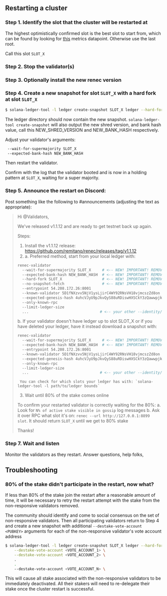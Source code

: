 ## Restarting a cluster

### Step 1. Identify the slot that the cluster will be restarted at

The highest optimistically confirmed slot is the best slot to start from, which
can be found by looking for
[this](https://github.com/remitano/renec/blob/0264147d42d506fb888f5c4c021a998e231a3e74/core/src/optimistic_confirmation_verifier.rs#L71)
metrics datapoint. Otherwise use the last root.

Call this slot `SLOT_X`

### Step 2. Stop the validator(s)

### Step 3. Optionally install the new renec version

### Step 4. Create a new snapshot for slot `SLOT_X` with a hard fork at slot `SLOT_X`

```bash
$ solana-ledger-tool -l ledger create-snapshot SLOT_X ledger --hard-fork SLOT_X
```

The ledger directory should now contain the new snapshot.
`solana-ledger-tool create-snapshot` will also output the new shred version, and bank hash value,
call this NEW_SHRED_VERSION and NEW_BANK_HASH respectively.

Adjust your validator's arguments:

```bash
 --wait-for-supermajority SLOT_X
 --expected-bank-hash NEW_BANK_HASH
```

Then restart the validator.

Confirm with the log that the validator booted and is now in a holding pattern at `SLOT_X`, waiting for a super majority.

### Step 5. Announce the restart on Discord:

Post something like the following to #announcements (adjusting the text as appropriate):

> Hi @Validators,
>
> We've released v1.1.12 and are ready to get testnet back up again.
>
> Steps:
>
> 1. Install the v1.1.12 release: https://github.com/remitano/renec/releases/tag/v1.1.12
> 2. a. Preferred method, start from your local ledger with:
>
> ```bash
> renec-validator
>   --wait-for-supermajority SLOT_X     # <-- NEW! IMPORTANT! REMOVE AFTER THIS RESTART
>   --expected-bank-hash NEW_BANK_HASH  # <-- NEW! IMPORTANT! REMOVE AFTER THIS RESTART
>   --hard-fork SLOT_X                  # <-- NEW! IMPORTANT! REMOVE AFTER THIS RESTART
>   --no-snapshot-fetch                 # <-- NEW! IMPORTANT! REMOVE AFTER THIS RESTART
>   --entrypoint 54.208.172.26:8001
>   --known-validator 5D1fNXzvv5NjV1ysLjirC4WY92RNsVH18vjmcszZd8on
>   --expected-genesis-hash 4uhcVJyU9pJkvQyS88uRDiswHXSCkY3zQawwpjk2NsNY
>   --only-known-rpc
>   --limit-ledger-size
>   ...                                # <-- your other --identity/--vote-account/etc arguments
> ```
>
> b. If your validator doesn't have ledger up to slot SLOT_X or if you have deleted your ledger, have it instead download a snapshot with:
>
> ```bash
> renec-validator
>   --wait-for-supermajority SLOT_X     # <-- NEW! IMPORTANT! REMOVE AFTER THIS RESTART
>   --expected-bank-hash NEW_BANK_HASH  # <-- NEW! IMPORTANT! REMOVE AFTER THIS RESTART
>   --entrypoint 54.208.172.26:8001
>   --known-validator 5D1fNXzvv5NjV1ysLjirC4WY92RNsVH18vjmcszZd8on
>   --expected-genesis-hash 4uhcVJyU9pJkvQyS88uRDiswHXSCkY3zQawwpjk2NsNY
>   --only-known-rpc
>   --limit-ledger-size
>   ...                                # <-- your other --identity/--vote-account/etc arguments
> ```
>
>      You can check for which slots your ledger has with: `solana-ledger-tool -l path/to/ledger bounds`
>
> 3. Wait until 80% of the stake comes online
>
> To confirm your restarted validator is correctly waiting for the 80%:
> a. Look for `N% of active stake visible in gossip` log messages
> b. Ask it over RPC what slot it's on: `renec --url http://127.0.0.1:8899 slot`. It should return `SLOT_X` until we get to 80% stake
>
> Thanks!

### Step 7. Wait and listen

Monitor the validators as they restart. Answer questions, help folks,

## Troubleshooting

### 80% of the stake didn't participate in the restart, now what?
If less than 80% of the stake join the restart after a reasonable amount of
time, it will be necessary to retry the restart attempt with the stake from the
non-responsive validators removed.

The community should identify and come to social consensus on the set of
non-responsive validators. Then all participating validators return to Step 4
and create a new snapshot with additional `--destake-vote-account <PUBKEY>`
arguments for each of the non-responsive validator's vote account address

```bash
$ solana-ledger-tool -l ledger create-snapshot SLOT_X ledger --hard-fork SLOT_X \
    --destake-vote-account <VOTE_ACCOUNT_1> \
    --destake-vote-account <VOTE_ACCOUNT_2> \
    .
    .
    --destake-vote-account <VOTE_ACCOUNT_N> \
```

This will cause all stake associated with the non-responsive validators to be
immediately deactivated. All their stakers will need to re-delegate their stake
once the cluster restart is successful.

